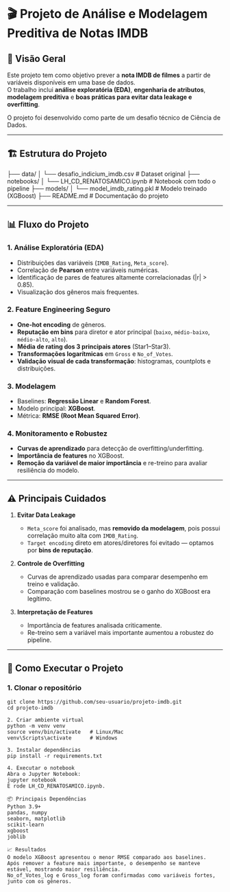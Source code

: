 # 🎬 Projeto de Análise e Modelagem Preditiva de Notas IMDB

## 📌 Visão Geral
Este projeto tem como objetivo prever a **nota IMDB de filmes** a partir de variáveis disponíveis em uma base de dados.  
O trabalho inclui **análise exploratória (EDA)**, **engenharia de atributos**, **modelagem preditiva** e **boas práticas para evitar data leakage e overfitting**.  

O projeto foi desenvolvido como parte de um desafio técnico de Ciência de Dados.  

---

## 🏗️ Estrutura do Projeto

├── data/
│ └── desafio_indicium_imdb.csv # Dataset original
├── notebooks/
│ └── LH_CD_RENATOSAMICO.ipynb # Notebook com todo o pipeline
├── models/
│ └── model_imdb_rating.pkl # Modelo treinado (XGBoost)
├── README.md # Documentação do projeto

---

## 📊 Fluxo do Projeto

### 1. **Análise Exploratória (EDA)**
- Distribuições das variáveis (`IMDB_Rating`, `Meta_score`).  
- Correlação de **Pearson** entre variáveis numéricas.  
- Identificação de pares de features altamente correlacionadas (|r| > 0.85).  
- Visualização dos gêneros mais frequentes.  

### 2. **Feature Engineering Seguro**
- **One-hot encoding** de gêneros.  
- **Reputação em bins** para diretor e ator principal (`baixo`, `médio-baixo`, `médio-alto`, `alto`).  
- **Média de rating dos 3 principais atores** (Star1–Star3).  
- **Transformações logarítmicas** em `Gross` e `No_of_Votes`.  
- **Validação visual de cada transformação**: histogramas, countplots e distribuições.  

### 3. **Modelagem**
- Baselines: **Regressão Linear** e **Random Forest**.  
- Modelo principal: **XGBoost**.  
- Métrica: **RMSE (Root Mean Squared Error)**.  

### 4. **Monitoramento e Robustez**
- **Curvas de aprendizado** para detecção de overfitting/underfitting.  
- **Importância de features** no XGBoost.  
- **Remoção da variável de maior importância** e re-treino para avaliar resiliência do modelo.  

---

## ⚠️ Principais Cuidados

1. **Evitar Data Leakage**  
   - `Meta_score` foi analisado, mas **removido da modelagem**, pois possui correlação muito alta com `IMDB_Rating`.  
   - `Target encoding` direto em atores/diretores foi evitado — optamos por **bins de reputação**.  

2. **Controle de Overfitting**  
   - Curvas de aprendizado usadas para comparar desempenho em treino e validação.  
   - Comparação com baselines mostrou se o ganho do XGBoost era legítimo.  

3. **Interpretação de Features**  
   - Importância de features analisada criticamente.  
   - Re-treino sem a variável mais importante aumentou a robustez do pipeline.  

---

## 🚀 Como Executar o Projeto

### 1. Clonar o repositório
```
git clone https://github.com/seu-usuario/projeto-imdb.git
cd projeto-imdb

2. Criar ambiente virtual
python -m venv venv
source venv/bin/activate   # Linux/Mac
venv\Scripts\activate      # Windows

3. Instalar dependências
pip install -r requirements.txt

4. Executar o notebook
Abra o Jupyter Notebook:
jupyter notebook
E rode LH_CD_RENATOSAMICO.ipynb.

📦 Principais Dependências
Python 3.9+
pandas, numpy
seaborn, matplotlib
scikit-learn
xgboost
joblib

📈 Resultados
O modelo XGBoost apresentou o menor RMSE comparado aos baselines.
Após remover a feature mais importante, o desempenho se manteve estável, mostrando maior resiliência.
No_of_Votes_log e Gross_log foram confirmadas como variáveis fortes, junto com os gêneros.
